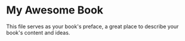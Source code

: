 # My Awesome Book

This file serves as your book's preface, a great place to describe your book's content and ideas.



